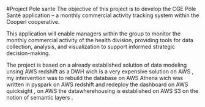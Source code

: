 #Project Pole sante 
The objective of this project is to develop the CGE Pôle Santé application – a monthly commercial activity tracking system within the Cooperl cooperative.

This application will enable managers within the group to monitor the monthly commercial activity of the health division, providing tools for data collection, analysis, and visualization to support informed strategic decision-making.

The project is based on a already established solution of data modeling unsing AWS redshift as a DWH wich is a very expensive solution on AWS , my intervention was to rebuild the database on AWS Athena wich was written in pyspark on AWS redshift and redeploy the dashboard on AWS quicksight , on AWS the datawherehousing is established on AWS S3 on the notion of semantic layers .

